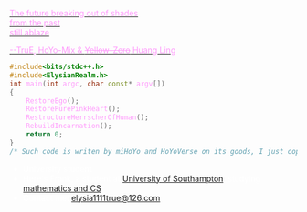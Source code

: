 [<font color=#ff9afc>The future breaking out of shades<br>from the past<br>still ablaze](https://www.bilibili.com/video/BV1fY4y1F7GL)

[<font color=#ff9afc>--TruE, HoYo-Mix & ~~Yellow-Zero~~ Huang Ling](https://www.bilibili.com/video/BV1sg411y7cZ)<text>

```````cpp
#include<bits/stdc++.h>
#include<ElysianRealm.h>
int main(int argc, char const* argv[])
{
    RestoreEgo();
    RestorePurePinkHeart();
    RestructureHerrscherOfHuman();
    RebuildIncarnation();
    return 0;
}
/* Such code is writen by miHoYo and HoYoVerse on its goods, I just copied it here. */
```````

<text>

<font color=#ffffff>

- University student
- Here's Frank, a student at [University of Southampton](https://www.southampton.ac.uk/), studying [mathematics and CS](https://www.southampton.ac.uk/courses/mathematics-with-computer-science-degree-bsc).
- Contact me: elysia1111true@126.com

<!---
ElysiaChan1111/ElysiaChan1111 is a ✨ special ✨ repository because its `README.md` (this file) appears on your GitHub profile.
You can click the Preview link to take a look at your changes.
--->
